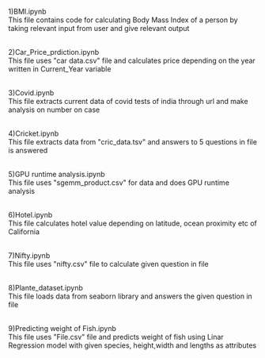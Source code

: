 1)BMI.ipynb <br>
This file contains code for calculating Body Mass Index of a person by taking relevant input from user and give relevant output<br><br>

2)Car_Price_prdiction.ipynb<br>
This file uses "car data.csv" file and calculates price depending on the year written in Current_Year variable<br><br>

3)Covid.ipynb<br>
This file extracts current data of covid tests of india through url and make analysis on number on case<br><br>

4)Cricket.ipynb<br>
This file extracts data from "cric_data.tsv" and answers to 5 questions in file is answered<br><br>

5)GPU runtime analysis.ipynb<br>
This file uses "sgemm_product.csv" for data and does GPU runtime analysis<br><br>

6)Hotel.ipynb<br>
This file calculates hotel value depending on latitude, ocean proximity etc of California<br><br>

7)Nifty.ipynb<br>
This file uses "nifty.csv" file to calculate given question in file<br><br>

8)Plante_dataset.ipynb<br>
This file loads data from seaborn library and answers the given question in file<br><br>

9)Predicting weight of Fish.ipynb<br>
This file uses "File.csv" file and predicts weight of fish using Linar Regression model with given species, height,width and lengths as attributes<br><br>



